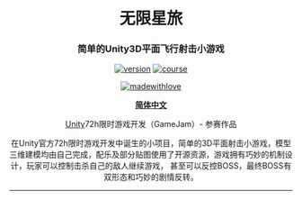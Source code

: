 <div align="center">

<h1> 无限星旅 </h1>

### 简单的Unity3D平面飞行射击小游戏


[![version](https://img.shields.io/badge/Version-0.0.1-blue)](https://github.com/TochusC/ai-assistant-teaching-website)
[![course](https://img.shields.io/badge/Unity-Game-blue)](https://github.com/TochusC/Infinite-Journey)

[![madewithlove](https://img.shields.io/badge/made_with-%E2%9D%A4-red?style=for-the-badge&labelColor=orange)](https://github.com/TochusC/Infinite-Journey)


[**简体中文**](./README.md)


[Unity](https://unity.com/)72h限时游戏开发（GameJam）- 参赛作品

在Unity官方72h限时游戏开发中诞生的小项目，简单的3D平面射击小游戏，模型三维建模均由自己完成，配乐及部分贴图使用了开源资源，游戏拥有巧妙的机制设计，玩家可以控制击杀自己的敌人继续游戏，
甚至可以反控BOSS，最终BOSS有双形态和巧妙的剧情反转。

</div>

---
